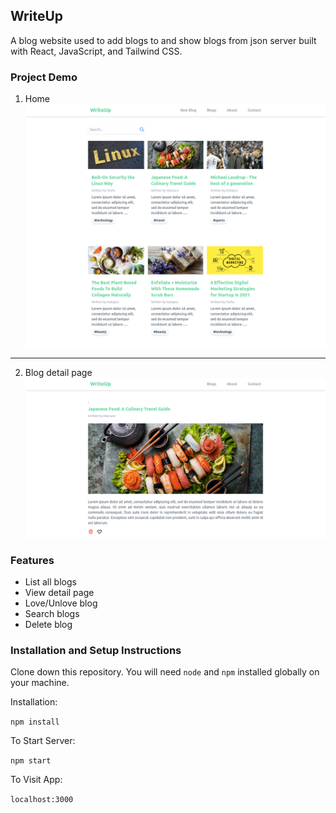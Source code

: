 ## WriteUp  
 A blog website used to add blogs to and show blogs from json server built with React, JavaScript, and Tailwind CSS.

### Project Demo

<!-- View live website [WriteUp](http://tasfiaislam.github.io/react-blog) -->

1. Home
![Home](screenshots/Home2.png)
---
2. Blog detail page
![Blog Detail](screenshots/BlogDetail1.png)

### Features
- List all blogs
- View detail page
- Love/Unlove blog
- Search blogs
- Delete blog

### Installation and Setup Instructions

Clone down this repository. You will need `node` and `npm` installed globally on your machine.  

Installation:

`npm install`  

To Start Server:

`npm start`  

To Visit App:

`localhost:3000`  



